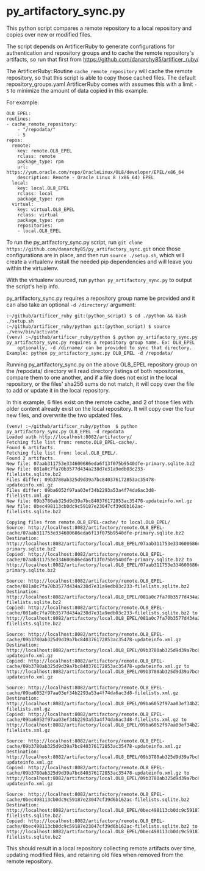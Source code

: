# py_artifactory_sync.py

This python script compares a remote repository to a local repository and copies over
new or modified files.

The script depends on ArtificerRuby to generate configurations for authentication and
repository groups and to cache the remote repository's artifacts, so run that first from
https://github.com/danarchy85/artificer_ruby/

The ArtificerRuby::Routine `cache_remote_repository` will cache the remote repository, so
that this script is able to copy those cached files. The default repository_groups.yaml
ArtificerRuby comes with assumes this with a limit `- 5` to minimize the amount of data
copied in this example.

For example:

    OL8_EPEL:
    routines:
    - cache_remote_repository:
        - "/repodata/"
        - 5
    repos:
      remote:
        key: remote.OL8_EPEL
        rclass: remote
        package_type: rpm
        url: https://yum.oracle.com/repo/OracleLinux/OL8/developer/EPEL/x86_64
        description: Remote - Oracle Linux 8 (x86_64) EPEL
      local:
        key: local.OL8_EPEL
        rclass: local
        package_type: rpm
      virtual:
        key: virtual.OL8_EPEL
        rclass: virtual
        package_type: rpm
        repositories:
        - local.OL8_EPEL

To run the py_artifactory_sync.py script, run `git clone https://github.com/danarchy85/py_artifactory_sync.git`
once those configurations are in place, and then run `source ./setup.sh`, which will create a virtualenv
install the needed pip dependencies and will leave you within the virtualenv.

With the virtualenv sourced, run `python py_artifactory_sync.py` to output the script's help info.

py_artifactory_sync.py requires a repository group name be provided and it can also take an optional
`-d /directory/` argument:

    :~/github/artificer_ruby git:(python_script) $ cd ./python && bash ./setup.sh
    :~/github/artificer_ruby/python git:(python_script) $ source ./venv/bin/activate
    (venv) :~/github/artificer_ruby/python $ python py_artifactory_sync.py
    py_artifactory_sync.py requires a repository group name. Ex: OL8_EPEL
        optionally, -d /dirname/ can be provided to sync that directory.
    Example: python py_artifactory_sync.py OL8_EPEL -d /repodata/

Running py_artifactory_sync.py on the above OL8_EPEL repository group on the /repodata/ directory will
read directory listings of both repositories, compare them to one another, and if a file does not exist
in the local repository, or the files' sha256 sums do not match, it will copy over the file to add or
update it in the local repository.

In this example, 6 files exist on the remote cache, and 2 of those files with older content already exist
on the local repository. It will copy over the four new files, and overwrite the two updated files.

    (venv) :~/github/artificer_ruby/python  $ python py_artifactory_sync.py OL8_EPEL -d repodata
    Loaded auth http://localhost:8082/artifactory/
    Fetching file list from: remote.OL8_EPEL-cache/.
    Found 6 artifacts.
    Fetching file list from: local.OL8_EPEL/.
    Found 2 artifacts.
    New file: 07aab311753e334600686eda6f13f075b9540dfe-primary.sqlite.bz2
    New file: 081a0c7fa70b3577d434a238d7e31a9edb03c233-filelists.sqlite.bz2
    Files differ: 09b3780ab325d9d39a7bc840376172853ac35478-updateinfo.xml.gz
    Files differ: 09ba6052f97aa03ef34b2293a53a4f74da6ac3d8-filelists.xml.gz
    New file: 09b3780ab325d9d39a7bc840376172853ac35478-updateinfo.xml.gz
    New file: 0bec498113cb0dc9c59187e23047cf39d6b162ac-filelists.sqlite.bz2

    Copying files from remote.OL8_EPEL-cache/ to local.OL8_EPEL/
    Source: http://localhost:8082/artifactory/remote.OL8_EPEL-cache/07aab311753e334600686eda6f13f075b9540dfe-primary.sqlite.bz2
    Destination: http://localhost:8082/artifactory/local.OL8_EPEL/07aab311753e334600686eda6f13f075b9540dfe-primary.sqlite.bz2
    Copied: http://localhost:8082/artifactory/remote.OL8_EPEL-cache/07aab311753e334600686eda6f13f075b9540dfe-primary.sqlite.bz2 to http://localhost:8082/artifactory/local.OL8_EPEL/07aab311753e334600686eda6f13f075b9540dfe-primary.sqlite.bz2

    Source: http://localhost:8082/artifactory/remote.OL8_EPEL-cache/081a0c7fa70b3577d434a238d7e31a9edb03c233-filelists.sqlite.bz2
    Destination: http://localhost:8082/artifactory/local.OL8_EPEL/081a0c7fa70b3577d434a238d7e31a9edb03c233-filelists.sqlite.bz2
    Copied: http://localhost:8082/artifactory/remote.OL8_EPEL-cache/081a0c7fa70b3577d434a238d7e31a9edb03c233-filelists.sqlite.bz2 to http://localhost:8082/artifactory/local.OL8_EPEL/081a0c7fa70b3577d434a238d7e31a9edb03c233-filelists.sqlite.bz2

    Source: http://localhost:8082/artifactory/remote.OL8_EPEL-cache/09b3780ab325d9d39a7bc840376172853ac35478-updateinfo.xml.gz
    Destination: http://localhost:8082/artifactory/local.OL8_EPEL/09b3780ab325d9d39a7bc840376172853ac35478-updateinfo.xml.gz
    Copied: http://localhost:8082/artifactory/remote.OL8_EPEL-cache/09b3780ab325d9d39a7bc840376172853ac35478-updateinfo.xml.gz to http://localhost:8082/artifactory/local.OL8_EPEL/09b3780ab325d9d39a7bc840376172853ac35478-updateinfo.xml.gz

    Source: http://localhost:8082/artifactory/remote.OL8_EPEL-cache/09ba6052f97aa03ef34b2293a53a4f74da6ac3d8-filelists.xml.gz
    Destination: http://localhost:8082/artifactory/local.OL8_EPEL/09ba6052f97aa03ef34b2293a53a4f74da6ac3d8-filelists.xml.gz
    Copied: http://localhost:8082/artifactory/remote.OL8_EPEL-cache/09ba6052f97aa03ef34b2293a53a4f74da6ac3d8-filelists.xml.gz to http://localhost:8082/artifactory/local.OL8_EPEL/09ba6052f97aa03ef34b2293a53a4f74da6ac3d8-filelists.xml.gz

    Source: http://localhost:8082/artifactory/remote.OL8_EPEL-cache/09b3780ab325d9d39a7bc840376172853ac35478-updateinfo.xml.gz
    Destination: http://localhost:8082/artifactory/local.OL8_EPEL/09b3780ab325d9d39a7bc840376172853ac35478-updateinfo.xml.gz
    Copied: http://localhost:8082/artifactory/remote.OL8_EPEL-cache/09b3780ab325d9d39a7bc840376172853ac35478-updateinfo.xml.gz to http://localhost:8082/artifactory/local.OL8_EPEL/09b3780ab325d9d39a7bc840376172853ac35478-updateinfo.xml.gz

    Source: http://localhost:8082/artifactory/remote.OL8_EPEL-cache/0bec498113cb0dc9c59187e23047cf39d6b162ac-filelists.sqlite.bz2
    Destination: http://localhost:8082/artifactory/local.OL8_EPEL/0bec498113cb0dc9c59187e23047cf39d6b162ac-filelists.sqlite.bz2
    Copied: http://localhost:8082/artifactory/remote.OL8_EPEL-cache/0bec498113cb0dc9c59187e23047cf39d6b162ac-filelists.sqlite.bz2 to http://localhost:8082/artifactory/local.OL8_EPEL/0bec498113cb0dc9c59187e23047cf39d6b162ac-filelists.sqlite.bz2

This should result in a local repository collecting remote artifacts over time, updating modified files, and retaining old files
when removed from the remote repository.
